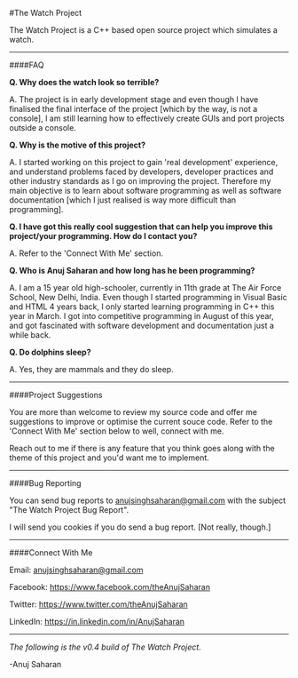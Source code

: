 #The Watch Project

The Watch Project is a C++ based open source project which simulates a watch.

---

####FAQ

**Q. Why does the watch look so terrible?**

A. The project is in early development stage and even though I have finalised the final interface of the project [which by      the way, is not a console], I am still learning how to effectively create GUIs and port projects outside a console.

**Q. Why is the motive of this project?**

A. I started working on this project to gain  'real development' experience, and understand problems faced by developers,       developer practices and other industry standards as I go on improving the project. Therefore my main objective is to learn
   about software programming as well as software documentation [which I just realised is way more difficult than               programming].

**Q. I have got this really cool suggestion that can help you improve this project/your programming. How do I contact you?**

A. Refer to the 'Connect With Me' section.

**Q.  Who is Anuj Saharan and how long has he been programming?**

A. I am a 15 year old high-schooler, currently in 11th grade at The Air Force School, New Delhi, India. Even though I started    programming in Visual Basic and HTML 4 years back, I only started learning programming in C++ this year in March. I got      into competitive programming in August of this year, and got fascinated with software development and documentation just
   a while back.

**Q. Do dolphins sleep?**

A. Yes, they are mammals and they do sleep.

---

####Project Suggestions

You are more than welcome to review my source code and offer me suggestions to improve or optimise the current 
souce code. Refer to the 'Connect With Me' section below to well, connect with me. 

Reach out to me if there is any feature that you think goes along with the theme of this project and you'd want me to implement. 

---

####Bug Reporting

You can send bug reports to <anujsinghsaharan@gmail.com> with the subject "The Watch Project Bug Report". 

I will send you cookies if you do send a bug report. [Not really, though.]

---

####Connect With Me

Email: anujsinghsaharan@gmail.com

Facebook: https://www.facebook.com/theAnujSaharan

Twitter: https://www.twitter.com/theAnujSaharan

LinkedIn: https://in.linkedin.com/in/AnujSaharan

---

*The following is the v0.4 build of The Watch Project.*

-Anuj Saharan
